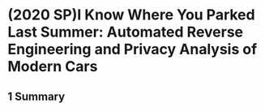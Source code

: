 # (2020 SP)I Know Where You Parked Last Summer: Automated Reverse Engineering and Privacy Analysis of Modern Cars

## 1 Summary
